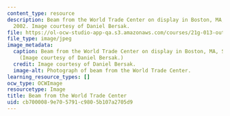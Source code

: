 ```yaml
---
content_type: resource
description: Beam from the World Trade Center on display in Boston, MA, Sept. 11,
  2002. Image courtesy of Daniel Bersak.
file: https://ol-ocw-studio-app-qa.s3.amazonaws.com/courses/21g-013-out-of-ground-zero-catastrophe-and-memory-fall-2005/cb7000089e705791c9805b107a2705d9_21g-013f05.jpg
file_type: image/jpeg
image_metadata:
  caption: Beam from the World Trade Center on display in Boston, MA, Sept. 11, 2002.
    (Image courtesy of Daniel Bersak.)
  credit: Image courtesy of Daniel Bersak.
  image-alt: Photograph of beam from the World Trade Center.
learning_resource_types: []
ocw_type: OCWImage
resourcetype: Image
title: Beam from the World Trade Center
uid: cb700008-9e70-5791-c980-5b107a2705d9
---
```


